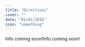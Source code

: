 ```yaml
---
title: "Directions"
cover: ""
date: "01/01/2018"
icon: "something"
---
```


Info coming soon!Info coming soon!
